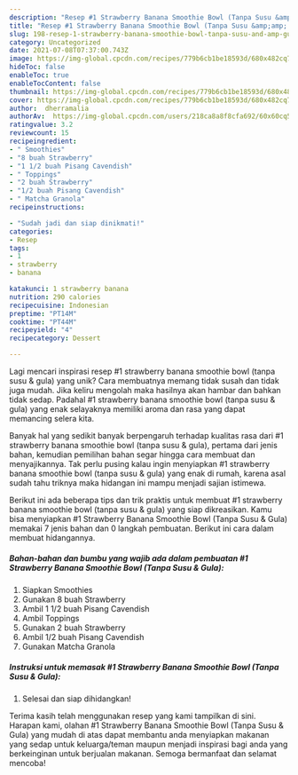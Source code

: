 ```yaml
---
description: "Resep #1 Strawberry Banana Smoothie Bowl (Tanpa Susu &amp;amp; Gula) yang Bisa Manjain Lidah"
title: "Resep #1 Strawberry Banana Smoothie Bowl (Tanpa Susu &amp;amp; Gula) yang Bisa Manjain Lidah"
slug: 198-resep-1-strawberry-banana-smoothie-bowl-tanpa-susu-and-amp-gula-yang-bisa-manjain-lidah
category: Uncategorized
date: 2021-07-08T07:37:00.743Z
image: https://img-global.cpcdn.com/recipes/779b6cb1be18593d/680x482cq70/1-strawberry-banana-smoothie-bowl-tanpa-susu-gula-foto-resep-utama.jpg
hideToc: false
enableToc: true
enableTocContent: false
thumbnail: https://img-global.cpcdn.com/recipes/779b6cb1be18593d/680x482cq70/1-strawberry-banana-smoothie-bowl-tanpa-susu-gula-foto-resep-utama.jpg
cover: https://img-global.cpcdn.com/recipes/779b6cb1be18593d/680x482cq70/1-strawberry-banana-smoothie-bowl-tanpa-susu-gula-foto-resep-utama.jpg
author:  dherramalia
authorAv:  https://img-global.cpcdn.com/users/218ca8a8f8cfa692/60x60cq50/avatar.jpg
ratingvalue: 3.2
reviewcount: 15
recipeingredient:
- " Smoothies"
- "8 buah Strawberry"
- "1 1/2 buah Pisang Cavendish"
- " Toppings"
- "2 buah Strawberry"
- "1/2 buah Pisang Cavendish"
- " Matcha Granola"
recipeinstructions:

- "Sudah jadi dan siap dinikmati!"
categories:
- Resep
tags:
- 1
- strawberry
- banana

katakunci: 1 strawberry banana 
nutrition: 290 calories
recipecuisine: Indonesian
preptime: "PT14M"
cooktime: "PT44M"
recipeyield: "4"
recipecategory: Dessert

---
```



Lagi mencari inspirasi resep #1 strawberry banana smoothie bowl (tanpa susu &amp; gula) yang unik? Cara membuatnya memang tidak susah dan tidak juga mudah. Jika keliru mengolah maka hasilnya akan hambar dan bahkan tidak sedap. Padahal #1 strawberry banana smoothie bowl (tanpa susu &amp; gula) yang enak selayaknya memiliki aroma dan rasa yang dapat memancing selera kita.




Banyak hal yang sedikit banyak berpengaruh terhadap kualitas rasa dari #1 strawberry banana smoothie bowl (tanpa susu &amp; gula), pertama dari jenis bahan, kemudian pemilihan bahan segar hingga cara membuat dan menyajikannya. Tak perlu pusing kalau ingin menyiapkan #1 strawberry banana smoothie bowl (tanpa susu &amp; gula) yang enak di rumah, karena asal sudah tahu triknya maka hidangan ini mampu menjadi sajian istimewa.


Berikut ini ada beberapa tips dan trik praktis untuk membuat #1 strawberry banana smoothie bowl (tanpa susu &amp; gula) yang siap dikreasikan. Kamu bisa menyiapkan #1 Strawberry Banana Smoothie Bowl (Tanpa Susu &amp; Gula) memakai 7 jenis bahan dan 0 langkah pembuatan. Berikut ini cara dalam membuat hidangannya.

<!--inarticleads1-->

##### Bahan-bahan dan bumbu yang wajib ada dalam pembuatan #1 Strawberry Banana Smoothie Bowl (Tanpa Susu &amp; Gula):

1. Siapkan  Smoothies
1. Gunakan 8 buah Strawberry
1. Ambil 1 1/2 buah Pisang Cavendish
1. Ambil  Toppings
1. Gunakan 2 buah Strawberry
1. Ambil 1/2 buah Pisang Cavendish
1. Gunakan  Matcha Granola




<!--inarticleads2-->

##### Instruksi untuk memasak #1 Strawberry Banana Smoothie Bowl (Tanpa Susu &amp; Gula):


1. Selesai dan siap dihidangkan!



Terima kasih telah menggunakan resep yang kami tampilkan di sini. Harapan kami, olahan #1 Strawberry Banana Smoothie Bowl (Tanpa Susu &amp; Gula) yang mudah di atas dapat membantu anda menyiapkan makanan yang sedap untuk keluarga/teman maupun menjadi inspirasi bagi anda yang berkeinginan untuk berjualan makanan. Semoga bermanfaat dan selamat mencoba!
